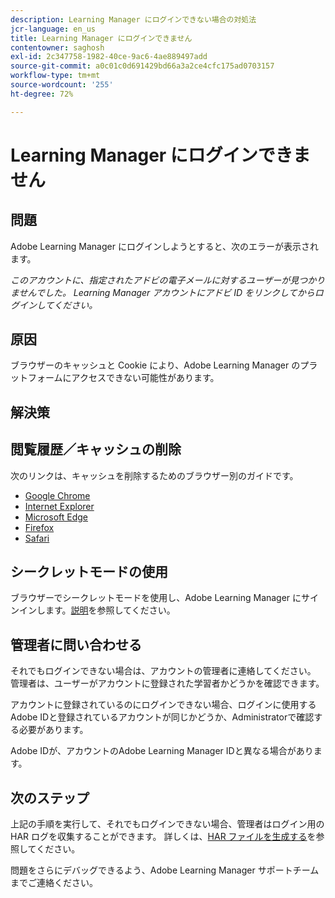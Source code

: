 ```yaml
---
description: Learning Manager にログインできない場合の対処法
jcr-language: en_us
title: Learning Manager にログインできません
contentowner: saghosh
exl-id: 2c347758-1982-40ce-9ac6-4ae889497add
source-git-commit: a0c01c0d691429bd66a3a2ce4cfc175ad0703157
workflow-type: tm+mt
source-wordcount: '255'
ht-degree: 72%

---
```


# Learning Manager にログインできません

## 問題

Adobe Learning Manager にログインしようとすると、次のエラーが表示されます。

*このアカウントに、指定されたアドビの電子メールに対するユーザーが見つかりませんでした。 Learning Manager アカウントにアドビ ID をリンクしてからログインしてください。*

<!--![](assets/prime-error-message.png)-->

## 原因

ブラウザーのキャッシュと Cookie により、Adobe Learning Manager のプラットフォームにアクセスできない可能性があります。

## 解決策

## 閲覧履歴／キャッシュの削除

次のリンクは、キャッシュを削除するためのブラウザー別のガイドです。

* [Google Chrome](https://support.google.com/accounts/answer/32050?co=GENIE.Platform%3DDesktop&hl=ja)
* [Internet Explorer](https://kb.wisc.edu/page.php?id=1514)
* [Microsoft Edge](https://www.bitdefender.com/support/how-to-clear-the-cache-and-cookies%C2%A0in-microsoft-edge-1914.html)
* [Firefox](https://kb.iu.edu/d/ahic)
* [Safari](https://oit.colorado.edu/tutorial/clear-web-browser-cache-safari-6)

## シークレットモードの使用

ブラウザーでシークレットモードを使用し、Adobe Learning Manager にサインインします。[説明](https://support.google.com/chrome/answer/95464?co=GENIE.Platform%3DDesktop&hl=ja&oco=0)を参照してください。

## 管理者に問い合わせる

それでもログインできない場合は、アカウントの管理者に連絡してください。 管理者は、ユーザーがアカウントに登録された学習者かどうかを確認できます。

アカウントに登録されているのにログインできない場合、ログインに使用するAdobe IDと登録されているアカウントが同じかどうか、Administratorで確認する必要があります。

Adobe IDが、アカウントのAdobe Learning Manager IDと異なる場合があります。

## 次のステップ

上記の手順を実行して、それでもログインできない場合、管理者はログイン用の HAR ログを収集することができます。 詳しくは、[HAR ファイルを生成する](/help/migrated/kb/generate-har-file.md)を参照してください。

問題をさらにデバッグできるよう、Adobe Learning Manager サポートチームまでご連絡ください。
